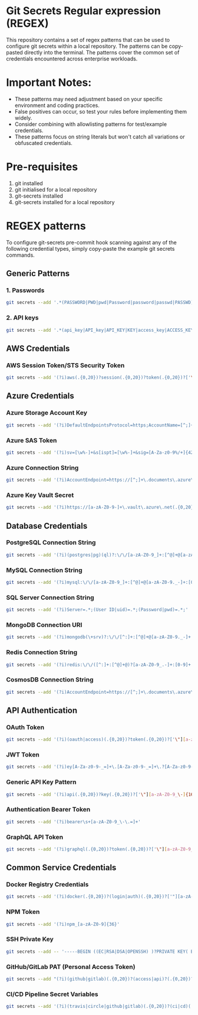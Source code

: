 # Git Secrets Regular expression (REGEX)
This repository contains a set of regex patterns that can be used to configure git secrets within a local repository. The patterns can be copy-pasted directly into the terminal. The patterns cover the common set of credentials encountered across enterprise workloads.

# Important Notes:

- These patterns may need adjustment based on your specific environment and coding practices.
- False positives can occur, so test your rules before implementing them widely.
- Consider combining with allowlisting patterns for test/example credentials.
- These patterns focus on string literals but won't catch all variations or obfuscated credentials.

# Pre-requisites
1. git installed
2. git initialised for a local repository
3. git-secrets installed
4. git-secrets installed for a local repository

# REGEX patterns
To configure git-secrets pre-commit hook scanning against any of the following credential types, simply copy-paste the example git secrets commands.

## Generic Patterns

### 1. Passwords
```bash
git secrets --add '.*(PASSWORD|PWD|pwd|Password|password|passwd|PASSWD)\s*=\s*.+'
```
### 2. API keys
```bash
git secrets --add '.*(api_key|API_key|API_KEY|KEY|access_key|ACCESS_KEY|Access_Key|Access_key)\s*=\s*.+'
```

## AWS Credentials

### AWS Session Token/STS Security Token
```bash
git secrets --add '(?i)aws(.{0,20})?session(.{0,20})?token(.{0,20})?['\"][A-Za-z0-9/+=]{16,}['\"]'
```

## Azure Credentials

### Azure Storage Account Key
```bash
git secrets --add '(?i)DefaultEndpointsProtocol=https;AccountName=[^;]+;AccountKey=[A-Za-z0-9+/=]{88};EndpointSuffix=core\.windows\.net'
```

### Azure SAS Token
```bash
git secrets --add '(?i)sv=[\w%-]+&s[ispt]=[\w%-]+&sig=[A-Za-z0-9%/+]{42,}=?&se=[0-9]{4}-[0-9]{2}-[0-9]{2}T[0-9]{2}:[0-9]{2}:[0-9]{2}Z'
```

### Azure Connection String
```bash
git secrets --add '(?i)AccountEndpoint=https://[^;]+\.documents\.azure\.com.*AccountKey=[A-Za-z0-9+/=]{88};'
```

### Azure Key Vault Secret
```bash
git secrets --add '(?i)https://[a-zA-Z0-9-]+\.vault\.azure\.net(.{0,20})?(secrets|keys|certificates)/[a-zA-Z0-9-]+/[a-zA-Z0-9]+'
```

## Database Credentials

### PostgreSQL Connection String
```bash
git secrets --add '(?i)(postgres|pg)(ql)?:\/\/[a-zA-Z0-9_]+:[^@]+@[a-zA-Z0-9._-]+:[0-9]+\/[a-zA-Z0-9_]+'
```

### MySQL Connection String
```bash
git secrets --add '(?i)mysql:\/\/[a-zA-Z0-9_]+:[^@]+@[a-zA-Z0-9._-]+:[0-9]+\/[a-zA-Z0-9_]+'
```

### SQL Server Connection String
```bash
git secrets --add '(?i)Server=.*;(User ID|uid)=.*;(Password|pwd)=.*;'
```

### MongoDB Connection URI
```bash
git secrets --add '(?i)mongodb(\+srv)?:\/\/[^:]+:[^@]+@[a-zA-Z0-9._-]+'
```

### Redis Connection String
```bash
git secrets --add '(?i)redis:\/\/([^:]+:[^@]+@)?[a-zA-Z0-9_.-]+:[0-9]+'
```

### CosmosDB Connection String
```bash
git secrets --add '(?i)AccountEndpoint=https://[^;]+\.documents\.azure\.com.*AccountKey=[A-Za-z0-9+/=]{88};'
```

## API Authentication

### OAuth Token
```bash
git secrets --add '(?i)(oauth|access)(.{0,20})?token(.{0,20})?['\"][a-zA-Z0-9_\-.~+/=]{30,}['\"]'
```

### JWT Token
```bash
git secrets --add '(?i)ey[A-Za-z0-9-_=]+\.[A-Za-z0-9-_=]+\.?[A-Za-z0-9-_.+/=]*'
```

### Generic API Key Pattern
```bash
git secrets --add '(?i)api(.{0,20})?key(.{0,20})?['\"][a-zA-Z0-9_\-]{16,}['\"]'
```

### Authentication Bearer Token
```bash
git secrets --add '(?i)bearer\s+[a-zA-Z0-9_\-\.=]+'
```

### GraphQL API Token
```bash
git secrets --add '(?i)graphql(.{0,20})?token(.{0,20})?['\"][a-zA-Z0-9_\-]{16,}['\"]'
```

## Common Service Credentials

### Docker Registry Credentials
```bash
git secrets --add '(?i)docker(.{0,20})?(login|auth)(.{0,20})?['"][a-zA-Z0-9_\-]+['"](.{0,20})?['"][a-zA-Z0-9_\-~!@#$%^&*()+=]{8,}['"]'
```

### NPM Token
```bash
git secrets --add '(?i)npm_[a-zA-Z0-9]{36}'
```

### SSH Private Key
```bash
git secrets --add -- '-----BEGIN ((EC|RSA|DSA|OPENSSH) )?PRIVATE KEY( BLOCK)?-----'
```

### GitHub/GitLab PAT (Personal Access Token)
```bash
git secrets --add "(?i)(github|gitlab)(.{0,20})?(access|api)?(.{0,20})?token(.{0,20})?[\'\"]([a-zA-Z0-9_]{16,}|ghp_[a-zA-Z0-9]{36}|github_pat_[a-zA-Z0-9]{22}_[a-zA-Z0-9]{59})[\'\"]"
```

### CI/CD Pipeline Secret Variables
```bash
git secrets --add '(?i)(travis|circle|github|gitlab)(.{0,20})?(ci|cd)(.{0,20})?(token|key|secret|password)(.{0,20})?['\"][a-zA-Z0-9_\-]{16,}['\"]'
```